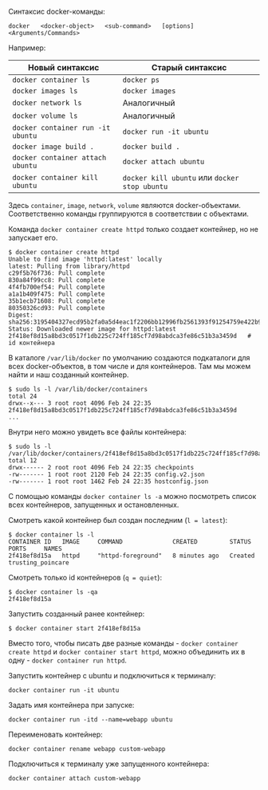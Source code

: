 Синтаксис docker-команды:

```shell
docker   <docker-object>   <sub-command>   [options]   <Arguments/Commands>
```

Например:

| Новый синтаксис | Старый синтаксис |
| ----------- | ----------- |
| `docker container ls` | `docker ps` |
| `docker images ls` | `docker images` |
| `docker network ls` | Аналогичный |
| `docker volume ls` | Аналогичный |
| `docker container run -it ubuntu` | `docker run -it ubuntu` |
| `docker image build .` | `docker build .` |
| `docker container attach ubuntu` | `docker attach ubuntu` |
| `docker container kill ubuntu` | `docker kill ubuntu` или `docker stop ubuntu` |


Здесь `container`, `image`, `network`, `volume` являются docker-объектами. Соответственно команды группируются в соответствии с объектами.

Команда `docker container create httpd` только создает контейнер, но не запускает его.

```shell
$ docker container create httpd
Unable to find image 'httpd:latest' locally
latest: Pulling from library/httpd
c29f5b76f736: Pull complete
830a84f99cc8: Pull complete
4f4fb700ef54: Pull complete
a1a1b409f475: Pull complete
35b1ecb71608: Pull complete
80350326cd93: Pull complete
Digest: sha256:3195404327ecd95b2fa0a5d4eac1f2206bb12996fb2561393f91254759e422b9
Status: Downloaded newer image for httpd:latest
2f418ef8d15a8bd3c0517f1db225c724ff185cf7d98abdca3fe86c51b3a3459d   # id контейнера
```

В каталоге `/var/lib/docker` по умолчанию создаются подкаталоги для всех docker-объектов, в том числе и для контейнеров. Там мы можем найти и наш созданный контейнер.

```shell
$ sudo ls -l /var/lib/docker/containers
total 24
drwx--x--- 3 root root 4096 Feb 24 22:35 2f418ef8d15a8bd3c0517f1db225c724ff185cf7d98abdca3fe86c51b3a3459d
...
```

Внутри него можно увидеть все файлы контейнера:

```shel
$ sudo ls -l /var/lib/docker/containers/2f418ef8d15a8bd3c0517f1db225c724ff185cf7d98abdca3fe86c51b3a3459d
total 12
drwx------ 2 root root 4096 Feb 24 22:35 checkpoints
-rw------- 1 root root 2120 Feb 24 22:35 config.v2.json
-rw------- 1 root root 1462 Feb 24 22:35 hostconfig.json
```

С помощью команды `docker container ls -a` можно посмотреть список всех контейнеров, запущенных и остановленных.

Смотреть какой контейнер был создан последним (`l = latest`):

```shell
$ docker container ls -l
CONTAINER ID   IMAGE     COMMAND              CREATED         STATUS    PORTS     NAMES
2f418ef8d15a   httpd     "httpd-foreground"   8 minutes ago   Created             trusting_poincare
```

Смотреть только id контейнеров (`q = quiet`):

```shell
$ docker container ls -qa
2f418ef8d15a
```

Запустить созданный ранее контейнер:

```shell
$ docker container start 2f418ef8d15a
```

Вместо того, чтобы писать две разные команды - `docker container create httpd` и `docker container start httpd`, можно объединить их в одну - `docker container run httpd`.

Запустить контейнер с ubuntu и подключиться к терминалу:

```shell
docker container run -it ubuntu
```

Задать имя контейнера при запуске:

```shell
docker container run -itd --name=webapp ubuntu
```

Переименовать контейнер:

```shell
docker container rename webapp custom-webapp
```

Подключиться к терминалу уже запущенного контейнера:

```shell
docker container attach custom-webapp
```